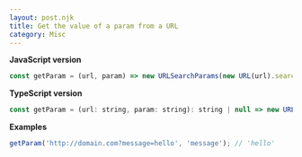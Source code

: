 ```yaml
---
layout: post.njk
title: Get the value of a param from a URL
category: Misc
---
```


**JavaScript version**

```js
const getParam = (url, param) => new URLSearchParams(new URL(url).search).get(param);
```

**TypeScript version**

```js
const getParam = (url: string, param: string): string | null => new URLSearchParams(new URL(url).search).get(param);
```

**Examples**

```js
getParam('http://domain.com?message=hello', 'message'); // 'hello'
```
